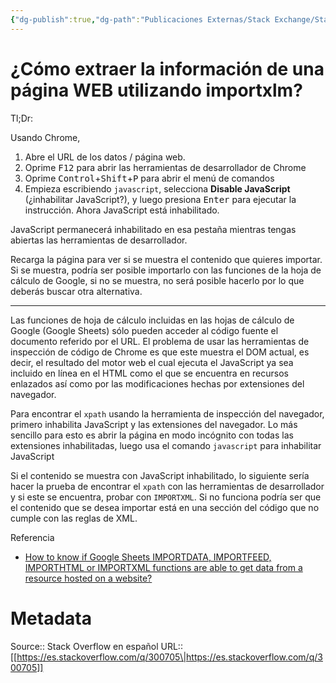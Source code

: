 ```yaml
---
{"dg-publish":true,"dg-path":"Publicaciones Externas/Stack Exchange/Stack Overflow en español/es.stackoverflow.com-300705.md","permalink":"/publicaciones-externas/stack-exchange/stack-overflow-en-espanol/es-stackoverflow-com-300705/","title":"¿Cómo extraer la información de una página WEB utilizando importxlm?","hide":true,"noteIcon":"default","created":"2024-04-03T12:49:10.760-06:00","updated":"2024-04-05T16:43:56.211-06:00"}
---
```


# ¿Cómo extraer la información de una página WEB utilizando importxlm?

Tl;Dr:

Usando Chrome,

1. Abre el URL de los datos / página web.
2. Oprime <kbd>F12</kbd> para abrir las herramientas de desarrollador de Chrome 
3. Oprime <kbd>Control</kbd>+<kbd>Shift</kbd>+<kbd>P</kbd> para abrir el menú de comandos 
4. Empieza escribiendo `javascript`, selecciona **Disable JavaScript** (¿inhabilitar JavaScript?), y luego presiona <kbd>Enter</kbd> para ejecutar la instrucción. Ahora JavaScript está inhabilitado.

JavaScript permanecerá inhabilitado en esa pestaña mientras tengas abiertas las herramientas de desarrollador.

Recarga la página para ver si se muestra el contenido que quieres importar. Si se muestra, podría ser posible importarlo con las funciones de la hoja de cálculo de Google, si no se muestra, no será posible hacerlo por lo que deberás buscar otra alternativa.

<hr>
Las funciones de hoja de cálculo incluidas en las hojas de cálculo de Google (Google Sheets) sólo pueden acceder al código fuente el documento referido por el URL. El problema de usar las herramientas de inspección de código de Chrome es que este muestra el DOM actual, es decir, el resultado del motor web el cual ejecuta el JavaScript ya sea incluido en línea en el HTML como el que se encuentra en recursos enlazados así como por las modificaciones hechas por extensiones del navegador.

Para encontrar el `xpath` usando la herramienta de inspección del navegador, primero inhabilita JavaScript y las extensiones del navegador. Lo más sencillo para esto es abrir la página en modo incógnito con todas las extensiones inhabilitadas, luego usa el comando `javascript` para inhabilitar JavaScript

Si el contenido se muestra con JavaScript inhabilitado, lo siguiente sería hacer la prueba de encontrar el `xpath` con las herramientas de desarrollador y si este se encuentra, probar con `IMPORTXML`. Si no funciona podría ser que el contenido que se desea importar está en una sección del código que no cumple con las reglas de XML.

Referencia

- [How to know if Google Sheets IMPORTDATA, IMPORTFEED, IMPORTHTML or IMPORTXML functions are able to get data from a resource hosted on a website?](https://webapps.stackexchange.com/q/115664/88163)

# Metadata
Source:: Stack Overflow en español
URL:: [[https://es.stackoverflow.com/q/300705\|https://es.stackoverflow.com/q/300705]]


